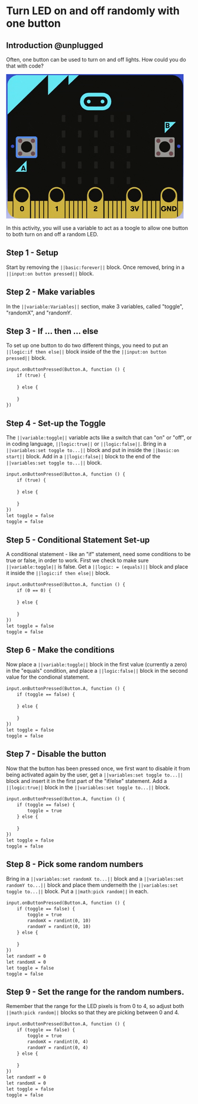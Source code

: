# Turn LED on and off randomly with one button

## Introduction @unplugged

Often, one button can be used to turn on and off lights. How could you do that with code?

![Animation of the initial project.](https://raw.githubusercontent.com/rypsmith/randomonoffsamebutton/master/Animated%20GIF-downsized_large.gif)

In this activity, you will use a variable to act as a toogle to allow one button to both turn on and off a random LED.

## Step 1 - Setup

Start by removing the ``||basic:forever||`` block. Once removed, bring in a ``||input:on button pressed||`` block.

## Step 2 - Make variables

In the ``||variable:Variables||`` section, make 3 variables, called "toggle", "randomX", and "randomY.

## Step 3 - If ... then ... else

To set up one button to do two different things, you need to put an ``||logic:if then else||`` block inside of the the ``||input:on button pressed||`` block.

```blocks
input.onButtonPressed(Button.A, function () {
    if (true) {
    	
    } else {
    	
    }
})
```

## Step 4 - Set-up the Toggle

The ``||variable:toggle||`` variable acts like a switch that can "on" or "off", or in coding language, ``||logic:true||`` or ``||logic:false||``. Bring in a ``||variables:set toggle to...||`` block and put in inside the ``||basic:on start||`` block. Add in a ``||logic:false||`` block to the end of the ``||variables:set toggle to...||`` block. 

```blocks
input.onButtonPressed(Button.A, function () {
    if (true) {
    	
    } else {
    	
    }
})
let toggle = false
toggle = false
```

## Step 5 - Conditional Statement Set-up

A conditional statement - like an "if" statement, need some conditions to be true or false, in order to work. First we check to make sure ``||variable:toggle||`` is false. Get a ``||logic: = (equals)||`` block and place it inside the ``||logic:if then else||`` block.

```blocks
input.onButtonPressed(Button.A, function () {
    if (0 == 0) {
    	
    } else {
    	
    }
})
let toggle = false
toggle = false
```

## Step 6 - Make the conditions

Now place a ``||variable:toggle||`` block in the first value (currently a zero) in the "equals" condition, and place a ``||logic:false||`` block in the second value for the condional statement.

```blocks
input.onButtonPressed(Button.A, function () {
    if (toggle == false) {
    	
    } else {
    	
    }
})
let toggle = false
toggle = false
```

## Step 7 - Disable the button

Now that the button has been pressed once, we first want to disable it from being activated again by the user, get a ``||variables:set toggle to...||`` block and insert it in the first part of the "if/else" statement. Add a ``||logic:true||`` block in the ``||variables:set toggle to...||`` block.

```blocks
input.onButtonPressed(Button.A, function () {
    if (toggle == false) {
        toggle = true
    } else {
    	
    }
})
let toggle = false
toggle = false
```

## Step 8 - Pick some random numbers

Bring in a ``||variables:set randomX to...||`` block and a ``||variables:set randomY to...||`` block and place them underneith the ``||variables:set toggle to...||`` block. Put a ``||math:pick random||`` in each.

```blocks
input.onButtonPressed(Button.A, function () {
    if (toggle == false) {
        toggle = true
        randomX = randint(0, 10)
        randomY = randint(0, 10)
    } else {
    	
    }
})
let randomY = 0
let randomX = 0
let toggle = false
toggle = false
```

## Step 9 - Set the range for the random numbers.

Remember that the range for the LED pixels is from 0 to 4, so adjust both ``||math:pick random||`` blocks so that they are picking between 0 and 4.

```blocks
input.onButtonPressed(Button.A, function () {
    if (toggle == false) {
        toggle = true
        randomX = randint(0, 4)
        randomY = randint(0, 4)
    } else {
    	
    }
})
let randomY = 0
let randomX = 0
let toggle = false
toggle = false
```